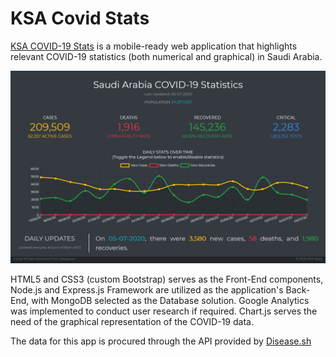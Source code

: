 # KSA Covid Stats
[KSA COVID-19 Stats](https://ksa-covid-stats.herokuapp.com/) is a mobile-ready web application that highlights relevant COVID-19 statistics (both numerical and graphical) in Saudi Arabia.

![Website](public/img/Web.png?raw=true "Web")

HTML5 and CSS3 (custom Bootstrap) serves as the Front-End components, Node.js and Express.js Framework are utilized as the application's Back-End, with MongoDB selected as the Database solution. Google Analytics was implemented to conduct user research if required. Chart.js serves the need of the graphical representation of the COVID-19 data.

The data for this app is procured through the API provided by [Disease.sh](https://disease.sh/)
